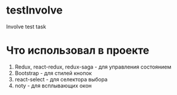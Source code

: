 # testInvolve
Involve test task
# Что использовал в проекте
1. Redux, react-redux, redux-saga - для управления состоянием 
2. Bootstrap - для стилей кнопок
3. react-select - для селектора выбора
4. noty - для всплывающих окон